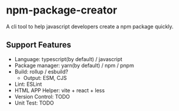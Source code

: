 # npm-package-creator

A cli tool to help javascript developers create a npm package quickly.

## Support Features

- Language: typescript(by default) / javascript
- Package manager: yarn(by default) / npm / pnpm
- Build: rollup / esbuild?
  - Output: ESM, CJS
- Lint: ESLint
- HTML APP Helper: vite + react + less
- Version Control: TODO
- Unit Test: TODO
